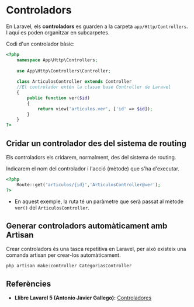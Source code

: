 # Controladors

En Laravel, els **controladors** es guarden a la carpeta `app/Http/Controllers`. I aquí es poden organitzar en subcarpetes.

Codi d'un controlador bàsic:

```php
<?php
    namespace App\Http\Controllers;
    
    use App\Http\Controllers\Controller;
    
    class ArticulosController extends Controller
    //El controlador extén la classe base Controller de Laravel
    {
        public function ver($id)
        {
            return view('articulos.ver', ['id' => $id]);
        }
    }
?>
```

## Cridar un controlador des del sistema de routing

Els controladors els cridarem, normalment, des del sistema de routing.

Indicarem el nom del controlador i l'acció (mètode) que s'ha d'executar.

```php
<?php
    Route::get('articulos/{id}','ArticulosController@ver');
?>
```

* En aquest exemple, la ruta té un paràmetre que serà passat al mètode `ver()` del `ArticulosController`.

## Generar controladors automàticament amb Artisan

Crear controladors és una tasca repetitiva en Laravel, per això existeix una comanda
artisan per crear-los automàticament.

`php artisan make:controller CategoriasController`

## Referències

* **Llibre Lavarel 5 (Antonio Javier Gallego):** [Controladores](https://ajgallego.gitbooks.io/laravel-5/content/capitulo_2_controladores.html)